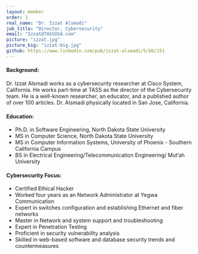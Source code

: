 ```yaml
---
layout: member
order: 1
real_name: "Dr. Izzat Alsmadi"
job_title: "Director, Cybersecurity"
email: "Izzat@TASSUSA.com"
picture: "izzat.jpg"
picture_big: "izzat-big.jpg"
github: https://www.linkedin.com/pub/izzat-alsmadi/5/bb/151
---
```

#### Background:
Dr. Izzat Alsmadi works as a cybersecurity researcher at Cisco System, California.  He works part-time at TASS as the director of the Cybersecurity team.  He is a well-known researcher, an educator, and a published author of over 100 articles. Dr. Alsmadi physically located in San Jose, California. 

#### Education:
- Ph.D. in Software Engineering, North Dakota State University
- MS in Computer Science, North Dakota State University
- MS in Computer Information Systems, University of Phoenix - Southern California Campus
- BS in Electrical Engineering/Telecommunication Engineering/ Mut’ah University

#### Cybersecurity Focus:
- Certified Ethical Hacker
- Worked four years as an Network Administrator at Yegwa Communication
- Expert in switches configuration and establishing Ethernet and fiber networks
- Master in Network and system support and troubleshooting
- Expert in Penetration Testing
- Proficient in security vulnerability analysis
- Skilled in web-based software  and database security trends and countermeasures 
